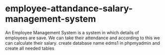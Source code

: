 # employee-attandance-salary-management-system
An Employee Management System is a system in which details of employees are save. We can take their attendance and according to this we can calculate their salary.
create database name edms1 in phpmyadmin and create all needed tables
